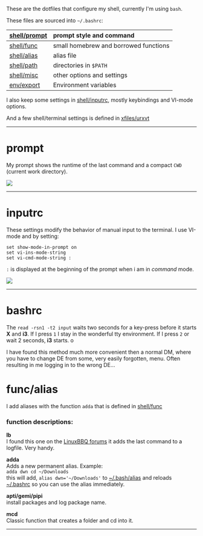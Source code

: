 These are the dotfiles that configure my shell, currently I'm using `bash`.  

These files are sourced into `~/.bashrc`:

[shell/prompt](https://budrich.github.io/dots/shell/prompt) | prompt style and command
:---|:---
[shell/func](https://budrich.github.io/dots/shell/func) | small homebrew and borrowed functions
[shell/alias](https://budrich.github.io/dots/shell/alias) | alias file
[shell/path](https://budrich.github.io/dots/shell/path) | directories in `$PATH`
[shell/misc](https://budrich.github.io/dots/shell/misc) | other options and settings
[env/export](https://budrich.github.io/dots/env/export) | Environment variables


I also keep some settings in [shell/inputrc](https://budrich.github.io/dots/shell/inputrc), mostly keybindings and VI-mode options.  

And a few shell/terminal settings is defined in [xfiles/urxvt](https://budrich.github.io/dots/xfiles/urxvt)  

---------------


# prompt

My prompt shows the runtime of the last command and a compact `CWD` (current work directory). 

[![](https://budrich.github.io/img/awd/ss_time4prompt.png)](https://budrich.github.io/img/org/ss_time4prompt.png)

-----

# inputrc

These settings modify the behavior of manual input to the terminal. I use VI-mode and by setting:

``` text
set show-mode-in-prompt on
set vi-ins-mode-string
set vi-cmd-mode-string :
```
`:` is displayed at the beginning of the prompt when i am in *command* mode.

[![](https://budrich.github.io/img/awd/vimodesinprompt.gif)](https://budrich.github.io/img/org/vimodesinprompt.gif)

-----

# bashrc

The `read -rsn1 -t2 input` waits two seconds for a key-press before it starts **X** and **i3**. If I press `1` I stay in the wonderful tty environment. If I press `2` or wait 2 seconds, **i3** starts. o

I have found this method much more convenient then a normal DM, where you have to change DE from some, very easily forgotten, menu. Often resulting in me logging in to the wrong DE...

# func/alias

I add aliases with the function `adda` that is defined in [shell/func](https://budrich.github.io/dots/shell/func)  

### function descriptions:

**lb**  
I found this one on the [LinuxBBQ forums](https://linuxbbq.org/bbs/viewtopic.php?f=4&t=2076) it adds the last command to a logfile. Very handy.

**adda**  
Adds a new permanent alias. Example:   
`adda dwn cd ~/Downloads`  
this will add, `alias dwn='~/Downloads'` to [~/.bash/alias](https://budrich.github.io/dots/bash/alias) and reloads [~/.bashrc](https://budrich.github.io/dots/bash/bashrc) so you can use the alias immediately. 

**apti/gemi/pipi**  
install packages and log package name.

**mcd**  
Classic function that creates a folder and cd into it.

-----
